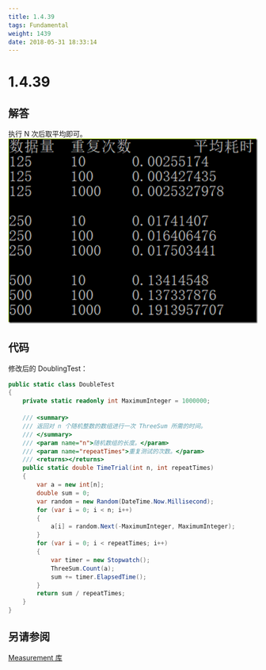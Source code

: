 ```yaml
---
title: 1.4.39
tags: Fundamental
weight: 1439
date: 2018-05-31 18:33:14
---
```


# 1.4.39


## 解答

执行 N 次后取平均即可。
![](/resources/1-4-39/1.png)

## 代码

修改后的 DoublingTest：

```csharp
public static class DoubleTest
{
    private static readonly int MaximumInteger = 1000000;

    /// <summary>
    /// 返回对 n 个随机整数的数组进行一次 ThreeSum 所需的时间。
    /// </summary>
    /// <param name="n">随机数组的长度。</param>
    /// <param name="repeatTimes">重复测试的次数。</param>
    /// <returns></returns>
    public static double TimeTrial(int n, int repeatTimes)
    {
        var a = new int[n];
        double sum = 0;
        var random = new Random(DateTime.Now.Millisecond);
        for (var i = 0; i < n; i++)
        {
            a[i] = random.Next(-MaximumInteger, MaximumInteger);
        }
        for (var i = 0; i < repeatTimes; i++)
        {
            var timer = new Stopwatch();
            ThreeSum.Count(a);
            sum += timer.ElapsedTime();
        }
        return sum / repeatTimes;
    }
}
```

## 另请参阅

[Measurement 库](https://github.com/ikesnowy/Algorithms-4th-Edition-in-Csharp/tree/master/1%20Fundamental/1.4/Measurement)
